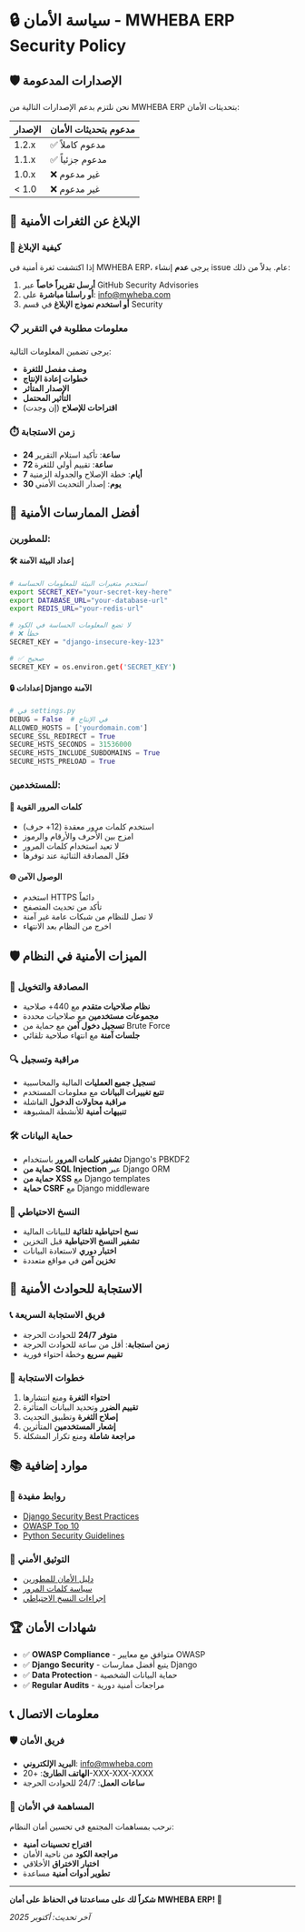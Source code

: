 # 🔒 سياسة الأمان - MWHEBA ERP Security Policy

## 🛡️ الإصدارات المدعومة

نحن نلتزم بدعم الإصدارات التالية من MWHEBA ERP بتحديثات الأمان:

| الإصدار | مدعوم بتحديثات الأمان |
| ------- | ------------------- |
| 1.2.x   | ✅ مدعوم كاملاً      |
| 1.1.x   | ✅ مدعوم جزئياً      |
| 1.0.x   | ❌ غير مدعوم        |
| < 1.0   | ❌ غير مدعوم        |

## 🚨 الإبلاغ عن الثغرات الأمنية

### 📧 كيفية الإبلاغ

إذا اكتشفت ثغرة أمنية في MWHEBA ERP، يرجى **عدم** إنشاء issue عام. بدلاً من ذلك:

1. **أرسل تقريراً خاصاً** عبر GitHub Security Advisories
2. **أو راسلنا مباشرة** على: info@mwheba.com
3. **أو استخدم نموذج الإبلاغ** في قسم Security

### 📋 معلومات مطلوبة في التقرير

يرجى تضمين المعلومات التالية:

- **وصف مفصل للثغرة**
- **خطوات إعادة الإنتاج**
- **الإصدار المتأثر**
- **التأثير المحتمل**
- **اقتراحات للإصلاح** (إن وجدت)

### ⏱️ زمن الاستجابة

- **24 ساعة**: تأكيد استلام التقرير
- **72 ساعة**: تقييم أولي للثغرة
- **7 أيام**: خطة الإصلاح والجدولة الزمنية
- **30 يوم**: إصدار التحديث الأمني

## 🔐 أفضل الممارسات الأمنية

### للمطورين:

#### 🛠️ إعداد البيئة الآمنة
```bash
# استخدم متغيرات البيئة للمعلومات الحساسة
export SECRET_KEY="your-secret-key-here"
export DATABASE_URL="your-database-url"
export REDIS_URL="your-redis-url"

# لا تضع المعلومات الحساسة في الكود
# ❌ خطأ
SECRET_KEY = "django-insecure-key-123"

# ✅ صحيح
SECRET_KEY = os.environ.get('SECRET_KEY')
```

#### 🔒 إعدادات Django الآمنة
```python
# في settings.py
DEBUG = False  # في الإنتاج
ALLOWED_HOSTS = ['yourdomain.com']
SECURE_SSL_REDIRECT = True
SECURE_HSTS_SECONDS = 31536000
SECURE_HSTS_INCLUDE_SUBDOMAINS = True
SECURE_HSTS_PRELOAD = True
```

### للمستخدمين:

#### 🔑 كلمات المرور القوية
- استخدم كلمات مرور معقدة (12+ حرف)
- امزج بين الأحرف والأرقام والرموز
- لا تعيد استخدام كلمات المرور
- فعّل المصادقة الثنائية عند توفرها

#### 🌐 الوصول الآمن
- استخدم HTTPS دائماً
- تأكد من تحديث المتصفح
- لا تصل للنظام من شبكات عامة غير آمنة
- اخرج من النظام بعد الانتهاء

## 🛡️ الميزات الأمنية في النظام

### 🔐 المصادقة والتخويل
- **نظام صلاحيات متقدم** مع 440+ صلاحية
- **مجموعات مستخدمين** مع صلاحيات محددة
- **تسجيل دخول آمن** مع حماية من Brute Force
- **جلسات آمنة** مع انتهاء صلاحية تلقائي

### 🔍 مراقبة وتسجيل
- **تسجيل جميع العمليات** المالية والمحاسبية
- **تتبع تغييرات البيانات** مع معلومات المستخدم
- **مراقبة محاولات الدخول** الفاشلة
- **تنبيهات أمنية** للأنشطة المشبوهة

### 🛠️ حماية البيانات
- **تشفير كلمات المرور** باستخدام Django's PBKDF2
- **حماية من SQL Injection** عبر Django ORM
- **حماية من XSS** مع Django templates
- **حماية CSRF** مع Django middleware

### 🔄 النسخ الاحتياطي
- **نسخ احتياطية تلقائية** للبيانات المالية
- **تشفير النسخ الاحتياطية** قبل التخزين
- **اختبار دوري** لاستعادة البيانات
- **تخزين آمن** في مواقع متعددة

## 🚨 الاستجابة للحوادث الأمنية

### 📞 فريق الاستجابة السريعة
- **متوفر 24/7** للحوادث الحرجة
- **زمن استجابة**: أقل من ساعة للحوادث الحرجة
- **تقييم سريع** وخطة احتواء فورية

### 🔧 خطوات الاستجابة
1. **احتواء الثغرة** ومنع انتشارها
2. **تقييم الضرر** وتحديد البيانات المتأثرة
3. **إصلاح الثغرة** وتطبيق التحديث
4. **إشعار المستخدمين** المتأثرين
5. **مراجعة شاملة** ومنع تكرار المشكلة

## 📚 موارد إضافية

### 🔗 روابط مفيدة
- [Django Security Best Practices](https://docs.djangoproject.com/en/stable/topics/security/)
- [OWASP Top 10](https://owasp.org/www-project-top-ten/)
- [Python Security Guidelines](https://python.org/dev/security/)

### 📖 التوثيق الأمني
- [دليل الأمان للمطورين](docs/security-guide.md)
- [سياسة كلمات المرور](docs/password-policy.md)
- [إجراءات النسخ الاحتياطي](docs/backup-procedures.md)

## 🏆 شهادات الأمان

- ✅ **OWASP Compliance** - متوافق مع معايير OWASP
- ✅ **Django Security** - يتبع أفضل ممارسات Django
- ✅ **Data Protection** - حماية البيانات الشخصية
- ✅ **Regular Audits** - مراجعات أمنية دورية

## 📞 معلومات الاتصال

### 🛡️ فريق الأمان
- **البريد الإلكتروني**: info@mwheba.com
- **الهاتف الطارئ**: +20-XXX-XXX-XXXX
- **ساعات العمل**: 24/7 للحوادث الحرجة

### 🤝 المساهمة في الأمان
نرحب بمساهمات المجتمع في تحسين أمان النظام:
- **اقتراح تحسينات أمنية**
- **مراجعة الكود** من ناحية الأمان
- **اختبار الاختراق** الأخلاقي
- **تطوير أدوات أمنية** مساعدة

---

**شكراً لك على مساعدتنا في الحفاظ على أمان MWHEBA ERP! 🙏**

*آخر تحديث: أكتوبر 2025*
